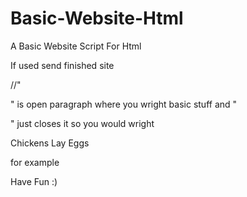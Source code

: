 # Basic-Website-Html
A Basic Website Script For Html

If used send finished site

//"<p>" is open paragraph where you wright basic stuff and "</p>" just closes it so you would wright

<p> Chickens Lay Eggs</p> for example

Have Fun :)
